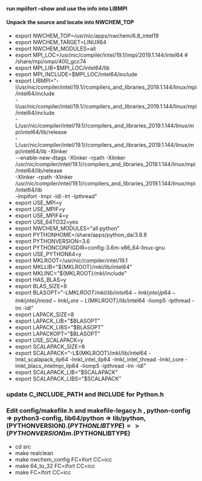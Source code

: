 
#### run mpiifort –show and use the info into LIBMPI
#### Unpack the source and locate into NWCHEM_TOP


- export NWCHEM_TOP=/usr/nic/apps/nwchem/6.8_intel19
- export NWCHEM_TARGET=LINUX64
- export NWCHEM_MODULES=all
- export MPI_LOC=/usr/nic/compiler/intel/19.1/impi/2019.1.144/intel64   # /share/mpi/ompi/400_gcc74
- export MPI_LIB=$MPI_LOC/intel64/lib
- export MPI_INCLUDE=$MPI_LOC/intel64/include
- export LIBMPI="-I/usr/nic/compiler/intel/19.1//compilers_and_libraries_2019.1.144/linux/mpi/intel64/include \
-I/usr/nic/compiler/intel/19.1//compilers_and_libraries_2019.1.144/linux/mpi/intel64/include \
-L/usr/nic/compiler/intel/19.1//compilers_and_libraries_2019.1.144/linux/mpi/intel64/lib/release \
-L/usr/nic/compiler/intel/19.1//compilers_and_libraries_2019.1.144/linux/mpi/intel64/lib -Xlinker \
--enable-new-dtags -Xlinker -rpath -Xlinker \
/usr/nic/compiler/intel/19.1//compilers_and_libraries_2019.1.144/linux/mpi/intel64/lib/release \
-Xlinker -rpath -Xlinker /usr/nic/compiler/intel/19.1//compilers_and_libraries_2019.1.144/linux/mpi/intel64/lib \
-lmpifort -lmpi -ldl -lrt -lpthread"
- export USE_MPI=y
- export USE_MPIF=y
- export USE_MPIF4=y
- export USE_64TO32=yes
- export NWCHEM_MODULES="all python" 
- export PYTHONHOME=/share/apps/python_da/3.6.8
- export PYTHONVERSION=3.6
- export PYTHONCONFIGDIR=config-3.6m-x86_64-linux-gnu
- export USE_PYTHON64=y
- export MKLROOT=/usr/nic/compiler/intel/19.1
- export MKLLIB="${MKLROOT}/mkl/lib/intel64"
- export MKLINC="${MKLROOT}/mkl/include"
- export HAS_BLAS=y
- export BLAS_SIZE=8
- export BLASOPT="-L${MKLROOT}/mkl/lib/intel64 -lmkl_intel_ilp64 -lmkl_intel_thread -lmkl_core -L${MKLROOT}/lib/intel64 -liomp5 -lpthread -lm -ldl"
- export LAPACK_SIZE=8
- export LAPACK_LIB="$BLASOPT"
- export LAPACK_LIBS="$BLASOPT"
- export LAPACKOPT="$BLASOPT"
- export USE_SCALAPACK=y
- export SCALAPACK_SIZE=8
- export SCALAPACK="-L${MKLROOT}/mkl/lib/intel64 -lmkl_scalapack_ilp64 -lmkl_intel_ilp64 -lmkl_intel_thread -lmkl_core -lmkl_blacs_intelmpi_ilp64 -liomp5 -lpthread -lm -ldl"
- export SCALAPACK_LIB="$SCALAPACK"
- export SCALAPACK_LIBS="$SCALAPACK"
### update C_INCLUDE_PATH and INCLUDE for Python.h
### Edit config/makefile.h and makefile-legacy.h , python-config => python3-config, lib64/python => lib/python, (PYTHONVERSION).$(PYTHONLIBTYPE) => (PYTHONVERSION)m.$(PYTHONLIBTYPE)
- cd src
- make realclean
- make nwchem_config FC=ifort CC=icc
- make 64_to_32 FC=ifort  CC=icc
- make FC=ifort  CC=icc
